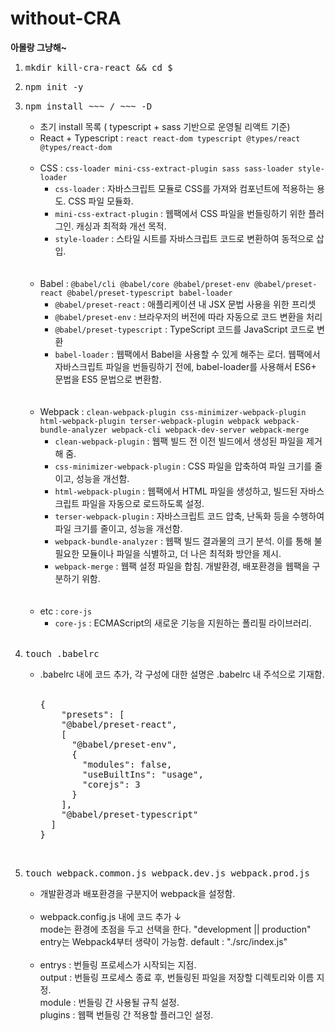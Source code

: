 # without-CRA

<strong>아몰랑 그냥해~ </strong>

<ol>
    <li><pre>mkdir kill-cra-react && cd $_</pre></li>
    <li><pre>npm init -y</pre></li>
    <li><pre>npm install ~~~ / ~~~ -D</pre> 
        <ul>
            <li>
                초기 install 목록 ( typescript + sass 기반으로 운영될 리액트 기준)
            </li>
            <li>
                React + Typescript : <code>react react-dom typescript @types/react @types/react-dom</code><br/><br/>
            </li>
            <li>
                CSS : <code>css-loader mini-css-extract-plugin sass sass-loader style-loader</code>
                <ul>
                    <li> 
                        <code>css-loader</code> : 자바스크립트 모듈로 CSS를 가져와 컴포넌트에 적용하는 용도. CSS 파일 모듈화.
                    </li>
                    <li>
                        <code>mini-css-extract-plugin</code> : 웹팩에서 CSS 파일을 번들링하기 위한 플러그인. 캐싱과 최적화 개선 목적.
                    </li>
                    <li>
                        <code>style-loader</code> : 스타일 시트를 자바스크립트 코드로 변환하여 동적으로 삽입.
                    </li>
                </ul>
                <br/><br/>
            </li>
            <li>
                Babel : <code>@babel/cli @babel/core @babel/preset-env @babel/preset-react @babel/preset-typescript babel-loader</code>
                <ul>
                   <li>
                        <code>@babel/preset-react</code> : 애플리케이션 내 JSX 문법 사용을 위한 프리셋
                    </li>
                    <li>
                        <code>@babel/preset-env</code> : 브라우저의 버전에 따라 자동으로 코드 변환을 처리
                    </li>
                    <li>
                        <code>@babel/preset-typescript</code> : TypeScript 코드를 JavaScript 코드로 변환
                    </li>
                    <li>
                        <code>babel-loader</code> : 웹팩에서 Babel을 사용할 수 있게 해주는 로더. 웹팩에서 자바스크립트 파일을 번들링하기 전에, babel-loader를 사용해서 ES6+ 문법을 ES5 문법으로 변환함.
                    </li>
                </ul>
                <br/><br/>
            </li>
            <li>
                Webpack : 
                <code>clean-webpack-plugin css-minimizer-webpack-plugin html-webpack-plugin terser-webpack-plugin webpack webpack-bundle-analyzer webpack-cli webpack-dev-server webpack-merge</code>
                <ul>
                    <li>
                        <code>clean-webpack-plugin</code> : 웹팩 빌드 전 이전 빌드에서 생성된 파일을 제거해 줌.
                    </li>
                    <li>
                        <code>css-minimizer-webpack-plugin</code> : CSS 파일을 압축하여 파일 크기를 줄이고, 성능을 개선함.
                    </li>
                    <li>
                        <code>html-webpack-plugin</code> : 웹팩에서 HTML 파일을 생성하고, 빌드된 자바스크립트 파일을 자동으로 로드하도록 설정.
                    </li>
                    <li>
                        <code>terser-webpack-plugin</code> : 자바스크립트 코드 압축, 난독화 등을 수행하여 파일 크기를 줄이고, 성능을 개선함.
                    </li>
                    <li>
                        <code>webpack-bundle-analyzer</code> : 웹팩 빌드 결과물의 크기 분석. 이를 통해 불필요한 모듈이나 파일을 식별하고, 더 나은 최적화 방안을 제시.
                    </li>
                    <li>
                        <code>webpack-merge</code> : 웹팩 설정 파일을 합침. 개발환경, 배포환경을 웹팩을 구분하기 위함.
                    </li>
                </ul>
                <br/><br/>
            </li>
            <li>
                etc : <code>core-js</code>
                 <ul>
                    <li>
                        <code>core-js</code> : ECMAScript의 새로운 기능을 지원하는 폴리필 라이브러리.
                    </li>
                </ul>
            </li>
        </ul>
    </li>
    <br/>
    <li>
        <pre>touch .babelrc</pre>
        <ul>
            <li>
            .babelrc 내에 코드 추가, 각 구성에 대한 설명은 .babelrc 내 주석으로 기재함.<br/><br/>
            <pre>
{
    "presets": [
    "@babel/preset-react",
    [
      "@babel/preset-env",
      {
        "modules": false,
        "useBuiltIns": "usage",
        "corejs": 3
      }
    ],
    "@babel/preset-typescript"
  ]
}
</pre>
            </li>
        </ul>
    </li>
    <br/>
    <li>
        <pre>touch webpack.common.js webpack.dev.js webpack.prod.js</pre>
        <ul>
        <li>개발환경과 배포환경을 구분지어 webpack을 설정함.<br/><br/></li>
        <li>
            webpack.config.js 내에 코드 추가 ↓ <br/>
            mode는 환경에 초점을 두고 선택을 한다. "development || production"<br/>
            entry는 Webpack4부터 생략이 가능함. default : "./src/index.js"<br/><br/>
        </li>
        <li>
            entrys : 번들링 프로세스가 시작되는 지점.<br/>
            output : 번들링 프로세스 종료 후, 번들링된 파일을 저장할 디렉토리와 이름 지정.<br/>
            module : 번들링 간 사용될 규칙 설정.<br/>
            plugins : 웹팩 번들링 간 적용할 플러그인 설정.<br/> 
        </li>
        </ul>
    </li>
    <br/>
</ol>
